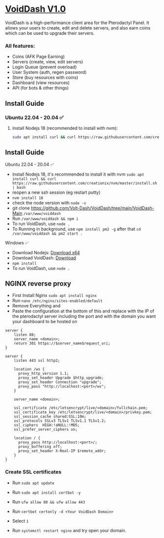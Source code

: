 

# [VoidDash V1.0](http://voiddash.live)

VoidDash is a high-performance client area for the Pterodactyl Panel. It allows your users to create, edit and delete servers, and also earn coins which can be used to upgrade their servers.

### All features:
- Coins (AFK Page Earning)
- Servers (create, view, edit servers)
- Login Queue (prevent overload)
- User System (auth, regen password)
- Store (buy resources with coins)
- Dashboard (view resources)
- API (for bots & other things)

## Install Guide

### Ubuntu 22.04 - 20.04 ✅

1. Install Nodejs 18 (recommended to install with nvm):
   ```bash
   sudo apt install curl && curl https://raw.githubusercontent.com/creationix/nvm/master/install.sh | bash

## Install Guide

Ubuntu 22.04 - 20.04 ✅

  - Install Nodejs 18, it's recommended to install it with nvm `sudo apt install curl && curl https://raw.githubusercontent.com/creationix/nvm/master/install.sh | bash`
  - reopen a new ssh session (eg restart putty)
  - `nvm install 18`
  - check the node version with `node -v`
  - git clone https://github.com/Volt-Dash/VoidDash/tree/main/VoidDash-Main `/var/www/voiddash`
  - Run `/var/www/voiddash && npm i`
  - To run VoidDash, use `node .`
  - To Running in background, use `npm install pm2 -g` after that `cd /var/www/voiddash && pm2 start .`

Windows ✅

  - Download Nodejs: [Download x64](https://nodejs.org/dist/v18.20.2/node-v18.20.2-x64.msi)
  - Download VoidDash: [Download]()
  - `npm install`
  - To run VoidDash, use `node .`

## NGINX reverse proxy

 - First Install Nginx `sudo apt install nginx`
 - Run `nano /etc/nginx/sites-enabled/default`
 - Remove Everything and
 - Paste the configuration at the bottom of this and replace with the IP of the pterodactyl server including the port and with the domain you want your dashboard to be hosted on

```nginx
server {
    listen 80;
    server_name <domain>;
    return 301 https://$server_name$request_uri;
}

server {
    listen 443 ssl http2;

    location /ws {
      proxy_http_version 1.1;
      proxy_set_header Upgrade $http_upgrade;
      proxy_set_header Connection "upgrade";
      proxy_pass "http://localhost:<port>/ws";
    }

    server_name <domain>;

    ssl_certificate /etc/letsencrypt/live/<domain>/fullchain.pem;
    ssl_certificate_key /etc/letsencrypt/live/<domain>/privkey.pem;
    ssl_session_cache shared:SSL:10m;
    ssl_protocols SSLv3 TLSv1 TLSv1.1 TLSv1.2;
    ssl_ciphers  HIGH:!aNULL:!MD5;
    ssl_prefer_server_ciphers on;

    location / {
      proxy_pass http://localhost:<port>/;
      proxy_buffering off;
      proxy_set_header X-Real-IP $remote_addr;
    }
}
```
### Create SSL certificates

 - Run `sudo apt update`
 - Run `sudo apt install certbot -y`
 - Run `ufw allow 80 && ufw allow 443`
 - Run `certbot certonly -d <Your VoidDash Domain>`
 - Select `1`


 - Run `systemctl restart nginx` and try open your domain.
